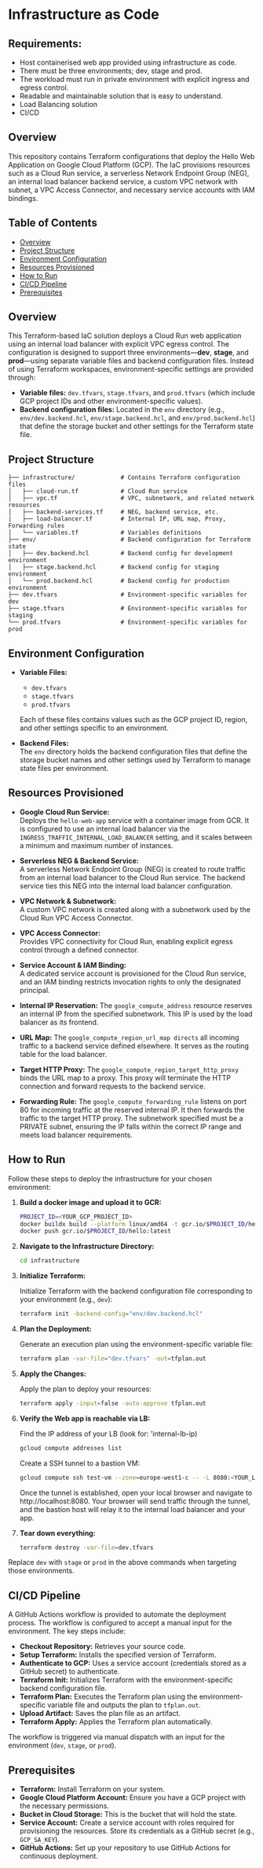 # Infrastructure as Code

## Requirements:

- Host containerised web app provided using infrastructure as code.
- There must be three environments; dev, stage and prod.
- The workload must run in private environment with explicit ingress and egress control.
- Readable and maintainable solution that is easy to understand.
- Load Balancing solution
- CI/CD

## Overview

This repository contains Terraform configurations that deploy the Hello Web Application on Google Cloud Platform (GCP). The IaC provisions resources such as a Cloud Run service, a serverless Network Endpoint Group (NEG), an internal load balancer backend service, a custom VPC network with subnet, a VPC Access Connector, and necessary service accounts with IAM bindings.

## Table of Contents

- [Overview](#overview)
- [Project Structure](#project-structure)
- [Environment Configuration](#environment-configuration)
- [Resources Provisioned](#resources-provisioned)
- [How to Run](#how-to-run)
- [CI/CD Pipeline](#cicd-pipeline)
- [Prerequisites](#prerequisites)

## Overview

This Terraform-based IaC solution deploys a Cloud Run web application using an internal load balancer with explicit VPC egress control. The configuration is designed to support three environments—**dev**, **stage**, and **prod**—using separate variable files and backend configuration files. Instead of using Terraform workspaces, environment-specific settings are provided through:
- **Variable files:** `dev.tfvars`, `stage.tfvars`, and `prod.tfvars` (which include GCP project IDs and other environment-specific values).
- **Backend configuration files:** Located in the `env` directory (e.g., `env/dev.backend.hcl`, `env/stage.backend.hcl`, and `env/prod.backend.hcl`) that define the storage bucket and other settings for the Terraform state file.

## Project Structure

```
├── infrastructure/             # Contains Terraform configuration files
│   ├── cloud-run.tf            # Cloud Run service
│   ├── vpc.tf                  # VPC, subnetwork, and related network resources
│   ├── backend-services.tf     # NEG, backend service, etc.
|   ├── load-balancer.tf        # Internal IP, URL map, Proxy, Forwarding rules
│   └── variables.tf            # Variables definitions
├── env/                        # Backend configuration for Terraform state
│   ├── dev.backend.hcl         # Backend config for development environment
│   ├── stage.backend.hcl       # Backend config for staging environment
│   └── prod.backend.hcl        # Backend config for production environment
├── dev.tfvars                  # Environment-specific variables for dev
├── stage.tfvars                # Environment-specific variables for staging
└── prod.tfvars                 # Environment-specific variables for prod
```

## Environment Configuration

- **Variable Files:**  
  - `dev.tfvars`  
  - `stage.tfvars`  
  - `prod.tfvars`  

  Each of these files contains values such as the GCP project ID, region, and other settings specific to an environment.

- **Backend Files:**  
  The `env` directory holds the backend configuration files that define the storage bucket names and other settings used by Terraform to manage state files per environment.

## Resources Provisioned

- **Google Cloud Run Service:**  
  Deploys the `hello-web-app` service with a container image from GCR. It is configured to use an internal load balancer via the `INGRESS_TRAFFIC_INTERNAL_LOAD_BALANCER` setting, and it scales between a minimum and maximum number of instances.

- **Serverless NEG & Backend Service:**  
  A serverless Network Endpoint Group (NEG) is created to route traffic from an internal load balancer to the Cloud Run service. The backend service ties this NEG into the internal load balancer configuration.

- **VPC Network & Subnetwork:**  
  A custom VPC network is created along with a subnetwork used by the Cloud Run VPC Access Connector.

- **VPC Access Connector:**  
  Provides VPC connectivity for Cloud Run, enabling explicit egress control through a defined connector.

- **Service Account & IAM Binding:**  
  A dedicated service account is provisioned for the Cloud Run service, and an IAM binding restricts invocation rights to only the designated principal.

- **Internal IP Reservation:**
  The `google_compute_address` resource reserves an internal IP from the specified subnetwork. This IP is used by the load balancer as its frontend.

- **URL Map:**
  The `google_compute_region_url_map directs` all incoming traffic to a backend service defined elsewhere. It serves as the routing table for the load balancer.

- **Target HTTP Proxy:**
   The `google_compute_region_target_http_proxy` binds the URL map to a proxy. This proxy will terminate the HTTP connection and forward requests to the backend service.

- **Forwarding Rule:**
  The `google_compute_forwarding_rule` listens on port 80 for incoming traffic at the reserved internal IP. It then forwards the traffic to the target HTTP proxy. The subnetwork specified must be a PRIVATE subnet, ensuring the IP falls within the correct IP range and meets load balancer requirements.

## How to Run

Follow these steps to deploy the infrastructure for your chosen environment:

1. **Build a docker image and upload it to GCR:**
   ```bash
   PROJECT_ID=<YOUR_GCP_PROJECT_ID>
   docker buildx build --platform linux/amd64 -t gcr.io/$PROJECT_ID/hello:latest .
   docker push gcr.io/$PROJECT_ID/hello:latest
   ```

2. **Navigate to the Infrastructure Directory:**

   ```bash
   cd infrastructure
   ```

3. **Initialize Terraform:**

   Initialize Terraform with the backend configuration file corresponding to your environment (e.g., `dev`):

   ```bash
   terraform init -backend-config="env/dev.backend.hcl"
   ```

4. **Plan the Deployment:**

   Generate an execution plan using the environment-specific variable file:

   ```bash
   terraform plan -var-file="dev.tfvars" -out=tfplan.out
   ```

5. **Apply the Changes:**

   Apply the plan to deploy your resources:

   ```bash
   terraform apply -input=false -auto-approve tfplan.out
   ```
   
6. **Verify the Web app is reachable via LB:**

   Find the IP address of your LB (look for: 'internal-lb-ip)
   ```bash
   gcloud compute addresses list
    ```
   Create a SSH tunnel to a bastion VM:
   ```bash
   gcloud compute ssh test-vm --zone=europe-west1-c -- -L 8080:<YOUR_LB_IP>:80
   ```
   Once the tunnel is established, open your local browser and navigate to http://localhost:8080. Your browser will send traffic through the tunnel, and the bastion host will relay it to the internal load balancer and your app.


7. **Tear down everything:**
   ```bash
   terraform destroy -var-file=dev.tfvars
   ```
    
Replace `dev` with `stage` or `prod` in the above commands when targeting those environments.

## CI/CD Pipeline

A GitHub Actions workflow is provided to automate the deployment process. The workflow is configured to accept a manual input for the environment. The key steps include:

- **Checkout Repository:** Retrieves your source code.
- **Setup Terraform:** Installs the specified version of Terraform.
- **Authenticate to GCP:** Uses a service account (credentials stored as a GitHub secret) to authenticate.
- **Terraform Init:** Initializes Terraform with the environment-specific backend configuration file.
- **Terraform Plan:** Executes the Terraform plan using the environment-specific variable file and outputs the plan to `tfplan.out`.
- **Upload Artifact:** Saves the plan file as an artifact.
- **Terraform Apply:** Applies the Terraform plan automatically.

The workflow is triggered via manual dispatch with an input for the environment (`dev`, `stage`, or `prod`).

## Prerequisites

- **Terraform:** Install Terraform on your system.
- **Google Cloud Platform Account:** Ensure you have a GCP project with the necessary permissions.
- **Bucket in Cloud Storage:** This is the bucket that will hold the state. 
- **Service Account:** Create a service account with roles required for provisioning the resources. Store its credentials as a GitHub secret (e.g., `GCP_SA_KEY`).
- **GitHub Actions:** Set up your repository to use GitHub Actions for continuous deployment.
